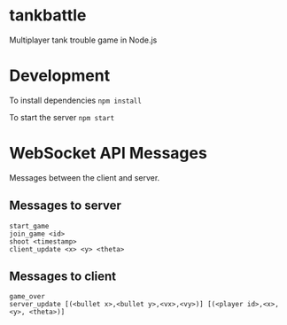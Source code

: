 # tankbattle
Multiplayer tank trouble game in Node.js

# Development

To install dependencies
`npm install`

To start the server
`npm start`

# WebSocket API Messages

Messages between the client and server.

## Messages to server

```
start_game
join_game <id>
shoot <timestamp>
client_update <x> <y> <theta>
```

## Messages to client

```
game_over
server_update [(<bullet x>,<bullet y>,<vx>,<vy>)] [(<player id>,<x>,<y>, <theta>)]
```
